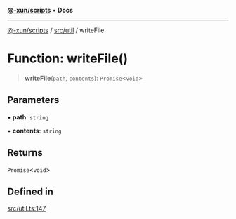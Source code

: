 [**@-xun/scripts**](../../../README.md) • **Docs**

***

[@-xun/scripts](../../../README.md) / [src/util](../README.md) / writeFile

# Function: writeFile()

> **writeFile**(`path`, `contents`): `Promise`\<`void`\>

## Parameters

• **path**: `string`

• **contents**: `string`

## Returns

`Promise`\<`void`\>

## Defined in

[src/util.ts:147](https://github.com/Xunnamius/xscripts/blob/8feaaa78a9f524f02e4cc9204ef84f329d31ab94/src/util.ts#L147)

